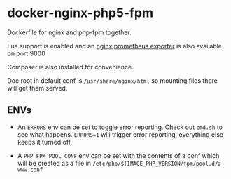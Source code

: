 # docker-nginx-php5-fpm
Dockerfile for nginx and php-fpm together.

Lua support is enabled and an [nginx prometheus exporter](https://github.com/knyar/nginx-lua-prometheus) is also available on port 9000

Composer is also installed for convenience.

Doc root in default conf is `/usr/share/nginx/html` so mounting files there will get them served. 

## ENVs


- An `ERRORS` env can be set to toggle error reporting. Check out `cmd.sh` to see what happens. 
`ERRORS=1` will trigger error reporting, everything else keeps it turned off.

- A `PHP_FPM_POOL_CONF` env can be set with the contents of a conf which will be created as a file in `/etc/php/${IMAGE_PHP_VERSION/fpm/pool.d/z-www.conf`
